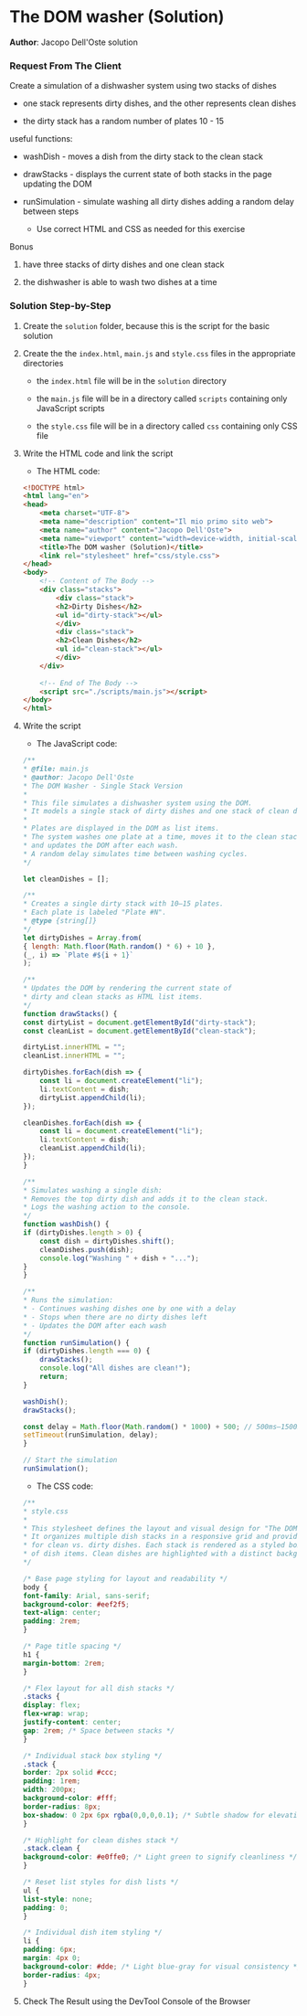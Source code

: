 # The DOM washer (Solution)

**Author**: Jacopo Dell'Oste solution
### Request From The Client

Create a simulation of a dishwasher system using two stacks of dishes

- one stack represents dirty dishes, and the other represents clean dishes

- the dirty stack has a random number of plates 10 - 15 

useful functions:

- washDish - moves a dish from the dirty stack to the clean stack

- drawStacks - displays the current state of both stacks in the page updating the DOM

- runSimulation - simulate washing all dirty dishes adding a random delay between steps

    + Use correct HTML and CSS as needed for this exercise

Bonus

1. have three stacks of dirty dishes and one clean stack

2. the dishwasher is able to wash two dishes at a time

### Solution Step-by-Step

1. Create the  `solution` folder,  because this is the script for the basic solution

2. Create the the `index.html`, `main.js` and `style.css` files in the appropriate directories

    * the `index.html` file will be in the `solution` directory

    * the `main.js` file will be in a directory called `scripts` containing only JavaScript scripts

    * the `style.css` file will be in a directory called `css` containing only CSS file    

3. Write the HTML code and link the script
    
    * The HTML code:

    ```HTML 
    <!DOCTYPE html>
    <html lang="en">
    <head>
        <meta charset="UTF-8">
        <meta name="description" content="Il mio primo sito web">
        <meta name="author" content="Jacopo Dell'Oste">
        <meta name="viewport" content="width=device-width, initial-scale=1.0">
        <title>The DOM washer (Solution)</title>
        <link rel="stylesheet" href="css/style.css">
    </head>
    <body>
        <!-- Content of The Body -->
        <div class="stacks">
            <div class="stack">
            <h2>Dirty Dishes</h2>
            <ul id="dirty-stack"></ul>
            </div>
            <div class="stack">
            <h2>Clean Dishes</h2>
            <ul id="clean-stack"></ul>
            </div>
        </div>
        
        <!-- End of The Body -->
        <script src="./scripts/main.js"></script>
    </body>
    </html>
    ```

4. Write the script  

    * The JavaScript code:

    ```javascript
    /**
    * @file: main.js
    * @author: Jacopo Dell'Oste
    * The DOM Washer - Single Stack Version
    *
    * This file simulates a dishwasher system using the DOM.
    * It models a single stack of dirty dishes and one stack of clean dishes.
    *
    * Plates are displayed in the DOM as list items.
    * The system washes one plate at a time, moves it to the clean stack, 
    * and updates the DOM after each wash.
    * A random delay simulates time between washing cycles.
    */

    let cleanDishes = [];

    /**
    * Creates a single dirty stack with 10–15 plates.
    * Each plate is labeled "Plate #N".
    * @type {string[]}
    */
    let dirtyDishes = Array.from(
    { length: Math.floor(Math.random() * 6) + 10 },
    (_, i) => `Plate #${i + 1}`
    );

    /**
    * Updates the DOM by rendering the current state of
    * dirty and clean stacks as HTML list items.
    */
    function drawStacks() {
    const dirtyList = document.getElementById("dirty-stack");
    const cleanList = document.getElementById("clean-stack");

    dirtyList.innerHTML = "";
    cleanList.innerHTML = "";

    dirtyDishes.forEach(dish => {
        const li = document.createElement("li");
        li.textContent = dish;
        dirtyList.appendChild(li);
    });

    cleanDishes.forEach(dish => {
        const li = document.createElement("li");
        li.textContent = dish;
        cleanList.appendChild(li);
    });
    }

    /**
    * Simulates washing a single dish:
    * Removes the top dirty dish and adds it to the clean stack.
    * Logs the washing action to the console.
    */
    function washDish() {
    if (dirtyDishes.length > 0) {
        const dish = dirtyDishes.shift();
        cleanDishes.push(dish);
        console.log("Washing " + dish + "...");
    }
    }

    /**
    * Runs the simulation:
    * - Continues washing dishes one by one with a delay
    * - Stops when there are no dirty dishes left
    * - Updates the DOM after each wash
    */
    function runSimulation() {
    if (dirtyDishes.length === 0) {
        drawStacks();
        console.log("All dishes are clean!");
        return;
    }

    washDish();
    drawStacks();

    const delay = Math.floor(Math.random() * 1000) + 500; // 500ms–1500ms
    setTimeout(runSimulation, delay);
    }

    // Start the simulation
    runSimulation();
    ```

    * The CSS code:

    ```css 
    /**
    * style.css
    *
    * This stylesheet defines the layout and visual design for "The DOM Washer" page.
    * It organizes multiple dish stacks in a responsive grid and provides visual cues
    * for clean vs. dirty dishes. Each stack is rendered as a styled box with a list
    * of dish items. Clean dishes are highlighted with a distinct background color.
    */

    /* Base page styling for layout and readability */
    body {
    font-family: Arial, sans-serif;
    background-color: #eef2f5;
    text-align: center;
    padding: 2rem;
    }

    /* Page title spacing */
    h1 {
    margin-bottom: 2rem;
    }

    /* Flex layout for all dish stacks */
    .stacks {
    display: flex;
    flex-wrap: wrap;
    justify-content: center;
    gap: 2rem; /* Space between stacks */
    }

    /* Individual stack box styling */
    .stack {
    border: 2px solid #ccc;
    padding: 1rem;
    width: 200px;
    background-color: #fff;
    border-radius: 8px;
    box-shadow: 0 2px 6px rgba(0,0,0,0.1); /* Subtle shadow for elevation */
    }

    /* Highlight for clean dishes stack */
    .stack.clean {
    background-color: #e0ffe0; /* Light green to signify cleanliness */
    }

    /* Reset list styles for dish lists */
    ul {
    list-style: none;
    padding: 0;
    }

    /* Individual dish item styling */
    li {
    padding: 6px;
    margin: 4px 0;
    background-color: #dde; /* Light blue-gray for visual consistency */
    border-radius: 4px;
    }
    ```

5. Check The Result using the DevTool Console of the Browser
